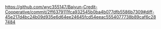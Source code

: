 https://github.com/wyc355147/Baiyun-Credit-Cooperative/commit/2ff6379111fca932545b0ba4b077dfb5586b7309#diff-45e217d4bc24b09d935e6d64ee24645fcd54eeac5554077738b89caf6c287484
